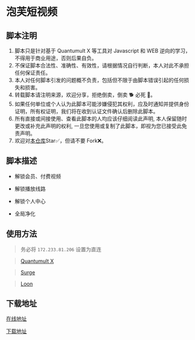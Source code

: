 # 泡芙短视频

## 脚本注明

1. 脚本只是针对基于 Quantumult X 等工具对 Javascript 和 WEB 逆向的学习，不得用于商业用途，否则后果自负。
2. 不保证脚本合法性、准确性、有效性，请根据情况自行判断，本人对此不承担任何保证责任。
3. 本人对任何脚本引发的问题概不负责，包括但不限于由脚本错误引起的任何损失和损害。
4. 转载脚本请注明来源，欢迎分享，拒绝倒卖，倒卖 🐕 必死 🐎。
5. 如果任何单位或个人认为此脚本可能涉嫌侵犯其权利，应及时通知并提供身份证明，所有权证明，我们将在收到认证文件确认后删除此脚本。
6. 所有直接或间接使用、查看此脚本的人均应该仔细阅读此声明, 本人保留随时更改或补充此声明的权利, 一旦您使用或复制了此脚本，即视为您已接受此免责声明。
7. 欢迎对[本仓库](https://github.com/Yuheng0101/X)Star✅，但请不要 Fork❌。

## 脚本描述

- 解锁会员、付费视频

- 解锁播放线路

- 解锁个人中心

- 全局净化

## 使用方法

> 务必将 `172.233.81.206` 设置为直连

> [Quantumult X](https://raw.githubusercontent.com/Yuheng0101/X/main/Scripts/PFDSP/pfdsp.conf)

> [Surge](https://raw.githubusercontent.com/Yuheng0101/X/main/Scripts/PFDSP/pfdsp.sgmodule)

> [Loon](https://raw.githubusercontent.com/Yuheng0101/X/main/Scripts/PFDSP/pfdsp.plugin)


## 下载地址

[在线地址](https://pfhfzs.com/)

[下载地址](https://pfu99.com/)
